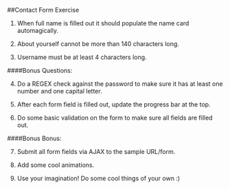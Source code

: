 ##Contact Form Exercise

1. When full name is filled out it should populate the name card automagically.

2. About yourself cannot be more than 140 characters long.

3. Username must be at least 4 characters long.

####Bonus Questions:

4. Do a REGEX check against the password to make sure it has at least one number and one capital letter.

5. After each form field is filled out, update the progress bar at the top.

6. Do some basic validation on the form to make sure all fields are filled out.

####Bonus Bonus:

7. Submit all form fields via AJAX to the sample URL/form.

8. Add some cool animations.

9. Use your imagination! Do some cool things of your own :)